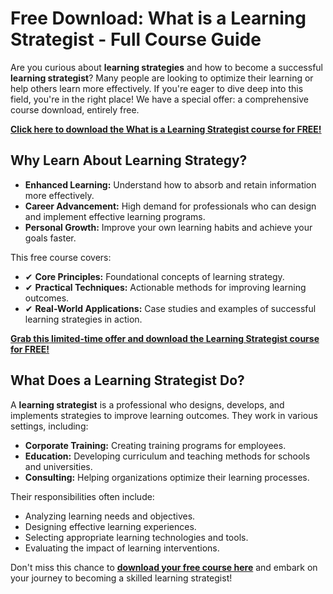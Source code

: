 # Free Download: What is a Learning Strategist - Full Course Guide

Are you curious about **learning strategies** and how to become a successful **learning strategist**? Many people are looking to optimize their learning or help others learn more effectively. If you're eager to dive deep into this field, you're in the right place! We have a special offer: a comprehensive course download, entirely free.

[**Click here to download the What is a Learning Strategist course for FREE!**](https://udemywork.com/what-is-a-learning-strategist)

## Why Learn About Learning Strategy?

*   **Enhanced Learning:** Understand how to absorb and retain information more effectively.
*   **Career Advancement:** High demand for professionals who can design and implement effective learning programs.
*   **Personal Growth:** Improve your own learning habits and achieve your goals faster.

This free course covers:

*   ✔ **Core Principles:** Foundational concepts of learning strategy.
*   ✔ **Practical Techniques:** Actionable methods for improving learning outcomes.
*   ✔ **Real-World Applications:** Case studies and examples of successful learning strategies in action.

[**Grab this limited-time offer and download the Learning Strategist course for FREE!**](https://udemywork.com/what-is-a-learning-strategist)

## What Does a Learning Strategist Do?

A **learning strategist** is a professional who designs, develops, and implements strategies to improve learning outcomes. They work in various settings, including:

*   **Corporate Training:** Creating training programs for employees.
*   **Education:** Developing curriculum and teaching methods for schools and universities.
*   **Consulting:** Helping organizations optimize their learning processes.

Their responsibilities often include:

*   Analyzing learning needs and objectives.
*   Designing effective learning experiences.
*   Selecting appropriate learning technologies and tools.
*   Evaluating the impact of learning interventions.

Don't miss this chance to **[download your free course here](https://udemywork.com/what-is-a-learning-strategist)** and embark on your journey to becoming a skilled learning strategist!
